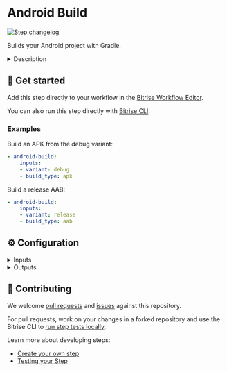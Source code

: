 # Android Build

[![Step changelog](https://shields.io/github/v/release/bitrise-steplib/bitrise-step-android-build?include_prereleases&label=changelog&color=blueviolet)](https://github.com/bitrise-steplib/bitrise-step-android-build/releases)

Builds your Android project with Gradle.

<details>
<summary>Description</summary>


The Step builds your Android project on Bitrise with Gradle commands: it installs all dependencies that are listed in the project's `build.gradle` file, and builds and exports either an APK or an AAB.
Once the file is exported, it is available for other Steps in your Workflow.

You can select the module and the variant you want to use for the build.

### Configuring the Step

1. Make sure the **Project Location** input points to the root directory of your Android project.
1. In the **Module** input, set the module that you want to build.

   You can find the available modules in Android Studio.

1. In the **Variant** input, set the variant that you want to build.

   You can find the available variants in Android Studio.

1. In the **Build type** input, select the file type you want to build.

   The options are:
   - `apk`
   - `aab`

1. In the **Options** input group, you can set more advanced configuration options for the Step:

   - In the **App artifact (.apk, .aab) location pattern** input, you can tell the Step where to look for the APK or AAB files in your project to export them.
   For the vast majority of Android projects, the default values do NOT need to be changed.

   - In the **Additional Gradle Arguments**, you can add additional command line arguments to the Gradle task. Read more about [Gradle's Command Line Interface](https://docs.gradle.org/current/userguide/command_line_interface.html).

   - The **Set the level of cache** input allows you to set what will be cached during the build: everything, dependencies only, or nothing.

### Troubleshooting

Be aware that an APK or AAB built by the Step is still unsigned: code signing is performed either in Gradle itself or by other Steps. To be able to deploy your APK or AAB to an online store, you need code signing.

If you want to build a custom module or variant, always check that the value you set in the respective input is correct. A typo means your build will fail; if the module or variant does not exist in Android Studio, the build will fail.

### Useful links

- [Getting started with Android apps](https://devcenter.bitrise.io/getting-started/getting-started-with-android-apps/)
- [Deploying Android apps](https://devcenter.bitrise.io/deploy/android-deploy/deploying-android-apps/)
- [Generating and deploying Android app bundles](https://devcenter.bitrise.io/deploy/android-deploy/generating-and-deploying-android-app-bundles/)
- [Gradle's Command Line Interface](https://docs.gradle.org/current/userguide/command_line_interface.html)

### Related Steps

- [Gradle Runner](https://www.bitrise.io/integrations/steps/gradle-runner)
- [Android Sign](https://www.bitrise.io/integrations/steps/sign-apk)
- [Install missing Android SDK components](https://www.bitrise.io/integrations/steps/install-missing-android-tools)
</details>

## 🧩 Get started

Add this step directly to your workflow in the [Bitrise Workflow Editor](https://devcenter.bitrise.io/steps-and-workflows/steps-and-workflows-index/).

You can also run this step directly with [Bitrise CLI](https://github.com/bitrise-io/bitrise).

### Examples

Build an APK from the debug variant:

```yaml
- android-build:
    inputs:
    - variant: debug
    - build_type: apk
```

Build a release AAB:

```yaml
- android-build:
    inputs:
    - variant: release
    - build_type: aab
```


## ⚙️ Configuration

<details>
<summary>Inputs</summary>

| Key | Description | Flags | Default |
| --- | --- | --- | --- |
| `project_location` | The root directory of your Android project. For example, where your root build gradle file exist (also gradlew, settings.gradle, and so on) | required | `$BITRISE_SOURCE_DIR` |
| `module` | Set the module that you want to build. To see your available modules, please open your project in Android Studio and go in [Project Structure] and see the list on the left.  |  |  |
| `variant` | Set the variant(s) that you want to build. To see your available variants,  open your project in Android Studio and go in [Project Structure] -> variants section.  You can set multiple variants separated by a new line (`\n`), such as `myvariant1\nmyvariant2`.  |  |  |
| `build_type` | Set the build type that you want to build.  | required | `apk` |
| `app_path_pattern` | Will find the APK or AAB files - depending on the **Build type** input - with the given pattern.<br/> Separate patterns with a newline. **Note**<br/> The Step will export only the selected artifact type even if the filter would accept other artifact types as well.  | required | `*/build/outputs/apk/*.apk */build/outputs/bundle/*.aab` |
| `cache_level` | `all` - The Step will cache build cache and the dependencies `only_deps` - The Step will cache dependencies only `none` - The Step will not cache anything | required | `only_deps` |
| `arguments` | Extra arguments passed to the gradle task |  |  |
</details>

<details>
<summary>Outputs</summary>

| Environment Variable | Description |
| --- | --- |
| `BITRISE_APK_PATH` | This output will include the path of the generated APK after filtering based on the filter inputs. If the build generates more than one APK which fulfills the filter inputs, this output will contain the last one's path. |
| `BITRISE_APK_PATH_LIST` | This output will include the paths of the generated APKs after filtering based on the filter inputs. The paths are separated with `\|` character, for example, `app-armeabi-v7a-debug.apk\|app-mips-debug.apk\|app-x86-debug.apk` |
| `BITRISE_AAB_PATH` | This output will include the path of the generated AAB after filtering based on the filter inputs. If the build generates more than one AAB which fulfills the filter inputs, this output will contain the last one's path. |
| `BITRISE_AAB_PATH_LIST` | This output will include the paths of the generated AABs after filtering based on the filter inputs. The paths are separated with `\|` character, for example, `app--debug.aab\|app-mips-debug.aab` |
| `BITRISE_MAPPING_PATH` | This output will include the path of the generated mapping.txt. If more than one mapping.txt exist in the project, this output will contain the last one's path. |
</details>

## 🙋 Contributing

We welcome [pull requests](https://github.com/bitrise-steplib/bitrise-step-android-build/pulls) and [issues](https://github.com/bitrise-steplib/bitrise-step-android-build/issues) against this repository.

For pull requests, work on your changes in a forked repository and use the Bitrise CLI to [run step tests locally](https://devcenter.bitrise.io/bitrise-cli/run-your-first-build/).

Learn more about developing steps:

- [Create your own step](https://devcenter.bitrise.io/contributors/create-your-own-step/)
- [Testing your Step](https://devcenter.bitrise.io/contributors/testing-and-versioning-your-steps/)
